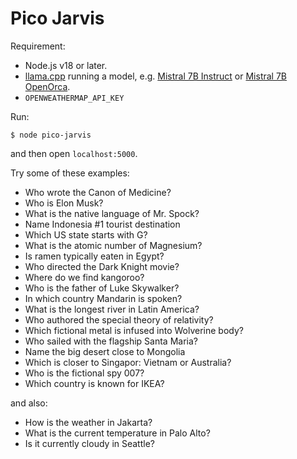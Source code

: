 # Pico Jarvis

Requirement:
* Node.js v18 or later.
* [llama.cpp](https://github.com/ggerganov/llama.cpp) running a model, e.g. [Mistral 7B Instruct](https://huggingface.co/TheBloke/Mistral-7B-Instruct-v0.1-GGUF) or [Mistral 7B OpenOrca](https://huggingface.co/TheBloke/Mistral-7B-OpenOrca-GGUF).
* `OPENWEATHERMAP_API_KEY`

Run:
```
$ node pico-jarvis
```

and then open `localhost:5000`.

Try some of these examples:

* Who wrote the Canon of Medicine?
* Who is Elon Musk?
* What is the native language of Mr. Spock?
* Name Indonesia #1 tourist destination
* Which US state starts with G?
* What is the atomic number of Magnesium?
* Is ramen typically eaten in Egypt?
* Who directed the Dark Knight movie?
* Where do we find kangoroo?
* Who is the father of Luke Skywalker?
* In which country Mandarin is spoken?
* What is the longest river in Latin America?
* Who authored the special theory of relativity?
* Which fictional metal is infused into Wolverine body?
* Who sailed with the flagship Santa Maria?
* Name the big desert close to Mongolia
* Which is closer to Singapor: Vietnam or Australia?
* Who is the fictional spy 007?
* Which country is known for IKEA?

and also:

* How is the weather in Jakarta?
* What is the current temperature in Palo Alto?
* Is it currently cloudy in Seattle?